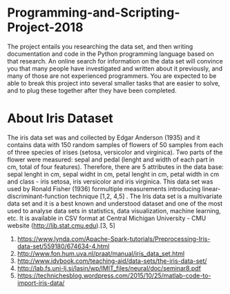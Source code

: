 # Programming-and-Scripting-Project-2018
The project entails you researching the data set, and then writing documentation and code in the Python programming language based on that research. An online search for information on the data set will convince you that many people have investigated and written about it previously, and many of those are not experienced programmers. You are expected to be able to break this project into several smaller tasks that are easier to solve, and to plug these together after they have been completed. 

# About Iris Dataset
The iris data set was and collected by Edgar Anderson (1935)  and it contains data with 150 random samples of flowers of 50 samples from each of three species of irises (setosa, versicolor and virginica). Two parts of the flower were measured: sepal and pedal (lenght and width of each part in cm, total of four features). Therefore, there are 5 attributes in the data base: sepal lenght in cm, sepal widht in cm, petal lenght in cm, petal width in cm and class - iris setosa, iris versicolor and iris virginica.  This data set was used by Ronald Fisher (1936) formultiple measurements introducing linear-discriminant-function technique [1,2, 4,5] .
The Iris data set is a multivariate data set and it is a best known and understood dataset and one of the most used to analyse data sets in statistics, data visualization, machine learning, etc. It is available in CSV format at Central Michigan University - CMU website (http://lib.stat.cmu.edu).[3, 5]
1. https://www.lynda.com/Apache-Spark-tutorials/Preprocessing-Iris-data-set/559180/674634-4.html
2. http://www.fon.hum.uva.nl/praat/manual/iris_data_set.html
3. http://www.idvbook.com/teaching-aid/data-sets/the-iris-data-set/
4. http://lab.fs.uni-lj.si/lasin/wp/IMIT_files/neural/doc/seminar8.pdf
5. https://technichesblog.wordpress.com/2015/10/25/matlab-code-to-import-iris-data/


